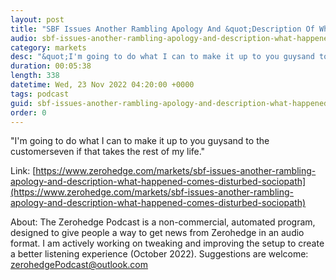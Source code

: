 ```yaml
---
layout: post
title: "SBF Issues Another Rambling Apology And &quot;Description Of What Happened&quot;, Comes Off As Disturbed Sociopath"
audio: sbf-issues-another-rambling-apology-and-description-what-happened-comes-disturbed-sociopath-0
category: markets
desc: "&quot;I'm going to do what I can to make it up to you guysand to the customerseven if that takes the rest of my life.&quot;"
duration: 00:05:38
length: 338
datetime: Wed, 23 Nov 2022 04:20:00 +0000
tags: podcast
guid: sbf-issues-another-rambling-apology-and-description-what-happened-comes-disturbed-sociopath-0
order: 0
---
```

&quot;I'm going to do what I can to make it up to you guysand to the customerseven if that takes the rest of my life.&quot;

Link: [https://www.zerohedge.com/markets/sbf-issues-another-rambling-apology-and-description-what-happened-comes-disturbed-sociopath](https://www.zerohedge.com/markets/sbf-issues-another-rambling-apology-and-description-what-happened-comes-disturbed-sociopath)

About: The Zerohedge Podcast is a non-commercial, automated program, designed to give people a way to get news from Zerohedge in an audio format.  I am actively working on tweaking and improving the setup to create a better listening experience (October 2022).  Suggestions are welcome: [zerohedgePodcast@outlook.com](mailto:zerohedgePodcast@outlook.com)